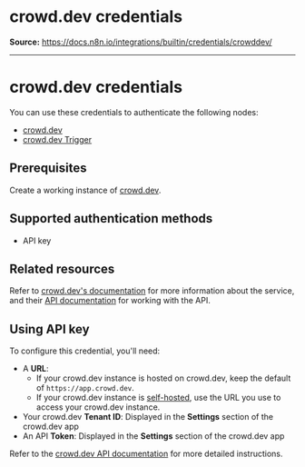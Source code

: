 # crowd.dev credentials

**Source:** https://docs.n8n.io/integrations/builtin/credentials/crowddev/

---

# crowd.dev credentials

You can use these credentials to authenticate the following nodes:

- [crowd.dev](../../app-nodes/n8n-nodes-base.crowddev/)
- [crowd.dev Trigger](../../trigger-nodes/n8n-nodes-base.crowddevtrigger/)

## Prerequisites

Create a working instance of [crowd.dev](https://www.crowd.dev/).

## Supported authentication methods

- API key

## Related resources

Refer to [crowd.dev's documentation](https://docs.crowd.dev/docs) for more information about the service, and their [API documentation](https://api.crowd.dev/api-reference) for working with the API.

## Using API key

To configure this credential, you'll need:

- A **URL**:
  - If your crowd.dev instance is hosted on crowd.dev, keep the default of `https://app.crowd.dev`.
  - If your crowd.dev instance is [self-hosted](https://docs.crowd.dev/docs/technical-docs/self-hosting), use the URL you use to access your crowd.dev instance.
- Your crowd.dev **Tenant ID**: Displayed in the **Settings** section of the crowd.dev app
- An API **Token**: Displayed in the **Settings** section of the crowd.dev app

Refer to the [crowd.dev API documentation](https://api.crowd.dev/api-reference) for more detailed instructions.
